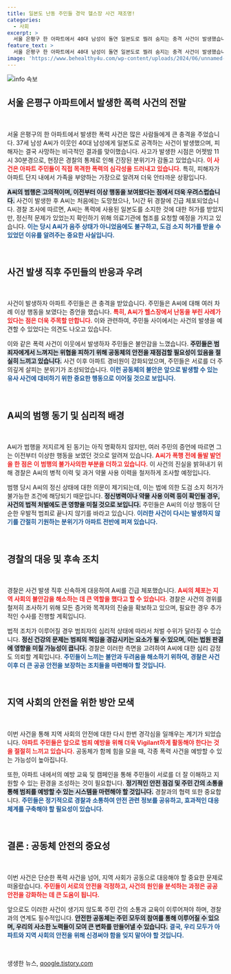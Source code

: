 ```yaml
---
title: 일본도 난동 주민들 경악 헬스장 사건 재조명!
categories:
  - 사회
excerpt: >
  서울 은평구 한 아파트에서 40대 남성이 돌연 일본도로 찔려 숨지는 충격 사건이 발생했습니다. A씨는 평소 이상 행동을 보였고, 피해자는 자녀도 둔 가장으로 알려졌습니다. 경찰은 A씨의 정신상태를 조사 중입니다.
feature_text: >
  서울 은평구 한 아파트에서 40대 남성이 돌연 일본도로 찔려 숨지는 충격 사건이 발생했습니다. A씨는 평소 이상 행동을 보였고, 피해자는 자녀도 둔 가장으로 알려졌습니다. 경찰은 A씨의 정신상태를 조사 중입니다.
image: 'https://www.behealthy4u.com/wp-content/uploads/2024/06/unnamed-file.png'
---
```


<p><img src="https://www.behealthy4u.com/wp-content/uploads/2024/06/unnamed-file.png" alt="info 속보" /></p>

<h2 data-ke-size="size26">서울 은평구 아파트에서 발생한 폭력 사건의 전말</h2>

<p data-ke-size="size16">&nbsp;</p>

<p>서울 은평구의 한 아파트에서 발생한 폭력 사건은 많은 사람들에게 큰 충격을 주었습니다. 37세 남성 A씨가 이웃인 40대 남성에게 일본도로 공격하는 사건이 발생했으며, 피해자는 결국 사망하는 비극적인 결과를 맞이했습니다. 사고가 발생한 시점은 어젯밤 11시 30분경으로, 현장은 경찰의 통제로 인해 긴장된 분위기가 감돌고 있었습니다. <b><span style="color: #ee2323;">이 사건은 아파트 주민들이 직접 목격한 폭력의 심각성을 드러내고 있습니다.</span></b> 특히, 피해자가 아파트 단지 내에서 가족을 부양하는 가장으로 알려져 더욱 안타까운 상황입니다.</p>

<p><b><span style="background-color: #21538527;">A씨의 범행은 고의적이며, 이전부터 이상 행동을 보여왔다는 점에서 더욱 우려스럽습니다.</span></b> 사건이 발생한 후 A씨는 처음에는 도망쳤으나, 1시간 뒤 경찰에 긴급 체포되었습니다. 경찰 조사에 따르면, A씨는 폭력에 사용된 일본도를 소지한 것에 대한 허가를 받았지만, 정신적 문제가 있었는지 확인하기 위해 의료기관에 협조를 요청할 예정을 가지고 있습니다. <b><span style="color: #1a5490;">이는 당시 A씨가 음주 상태가 아니었음에도 불구하고, 도검 소지 허가를 받을 수 있었던 이유를 알려주는 중요한 사실입니다.</span></b></p>

<p data-ke-size="size16">&nbsp;</p>

<h2 data-ke-size="size26">사건 발생 직후 주민들의 반응과 우려</h2>

<p data-ke-size="size16">&nbsp;</p>

<p>사건이 발생하자 아파트 주민들은 큰 충격을 받았습니다. 주민들은 A씨에 대해 여러 차례 이상 행동을 보였다는 증언을 했습니다. <b><span style="color: #ee2323;">특히, A씨가 헬스장에서 난동을 부린 사례가 있다는 점은 더욱 주목할 만합니다.</span></b> 이와 관련하여, 주민들 사이에서는 사건의 발생을 예견할 수 있었다는 의견도 나오고 있습니다. </p>

<p>이와 같은 폭력 사건이 이웃에서 발생하자 주민들은 불안감을 느꼈습니다. <b><span style="background-color: #21538527;">주민들은 범죄자에게서 느껴지는 위협을 피하기 위해 공동체의 안전을 재점검할 필요성이 있음을 절실히 느끼고 있습니다.</span></b> 사건 이후 아파트 경비원이 강화되었으며, 주민들은 서로를 더 주의깊게 살피는 분위기가 조성되었습니다. <b><span style="color: #1a5490;">이런 공동체의 불안은 앞으로 발생할 수 있는 유사 사건에 대비하기 위한 중요한 행동으로 이어질 것으로 보입니다.</span></b></p>

<p data-ke-size="size16">&nbsp;</p>

<h2 data-ke-size="size26">A씨의 범행 동기 및 심리적 배경</h2>

<p data-ke-size="size16">&nbsp;</p>

<p>A씨가 범행을 저지르게 된 동기는 아직 명확하지 않지만, 여러 주민의 증언에 따르면 그는 이전부터 이상한 행동을 보였던 것으로 알려져 있습니다. <b><span style="color: #ee2323;">A씨가 폭행 전에 돌발 발언을 한 점은 이 범행의 불가사의한 부분을 더하고 있습니다.</span></b> 이 사건의 진실을 밝혀내기 위해 경찰은 A씨의 병적 이력 및 과거 약물 사용 이력을 철저하게 조사할 예정입니다. </p>

<p>범행 당시 A씨의 정신 상태에 대한 의문이 제기되는데, 이는 법에 의한 도검 소지 허가가 불가능한 조건에 해당되기 때문입니다. <b><span style="background-color: #21538527;">정신병력이나 약물 사용 이력 등이 확인될 경우, 사건의 법적 처벌에도 큰 영향을 미칠 것으로 보입니다.</span></b> 주민들은 A씨의 이상 행동이 단순한 우발적 범죄로 끝나지 않기를 바라고 있습니다. <b><span style="color: #1a5490;">이러한 사건이 다시는 발생하지 않기를 간절히 기원하는 분위기가 아파트 전반에 퍼져 있습니다.</span></b></p>

<p data-ke-size="size16">&nbsp;</p>

<h2 data-ke-size="size26">경찰의 대응 및 후속 조치</h2>

<p data-ke-size="size16">&nbsp;</p>

<p>경찰은 사건 발생 직후 신속하게 대응하여 A씨를 긴급 체포했습니다. <b><span style="color: #ee2323;">A씨의 체포는 지역 사회의 불안감을 해소하는 데 큰 역할을 했다고 할 수 있습니다.</span></b> 경찰은 사건의 경위를 철저히 조사하기 위해 모든 증거와 목격자의 진술을 확보하고 있으며, 필요한 경우 추가적인 수사를 진행할 계획입니다. </p>

<p>법적 조치가 이루어질 경우 범죄자의 심리적 상태에 따라서 처벌 수위가 달라질 수 있습니다. <b><span style="background-color: #21538527;">정신 건강의 문제는 범죄의 책임을 경감시키는 요소가 될 수 있으며, 이는 법원 판결에 영향을 미칠 가능성이 큽니다.</span></b> 경찰은 이러한 측면을 고려하여 A씨에 대한 심리 감정도 의뢰할 계획입니다. <b><span style="color: #1a5490;">주민들이 느끼는 불안과 두려움을 해소하기 위하여, 경찰은 사건 이후 더 큰 공공 안전을 보장하는 조치들을 마련해야 할 것입니다.</span></b></p>

<p data-ke-size="size16">&nbsp;</p>

<h2 data-ke-size="size26">지역 사회의 안전을 위한 방안 모색</h2>

<p data-ke-size="size16">&nbsp;</p>

<p>이번 사건을 통해 지역 사회의 안전에 대한 다시 한번 경각심을 일깨우는 계기가 되었습니다. <b><span style="color: #ee2323;">아파트 주민들은 앞으로 범죄 예방을 위해 더욱 Vigilant하게 활동해야 한다는 것을 절절히 느끼고 있습니다.</span></b> 공동체가 함께 힘을 모을 때, 각종 폭력 사건을 예방할 수 있는 가능성이 높아집니다. </p>

<p>또한, 아파트 내에서의 예방 교육 및 캠페인을 통해 주민들이 서로를 더 잘 이해하고 지원할 수 있는 환경을 조성하는 것이 필요합니다. <b><span style="background-color: #21538527;">정기적인 안전 점검 및 주민 간의 소통을 통해 범죄를 예방할 수 있는 시스템을 마련해야 할 것입니다.</span></b> 경찰과의 협력 또한 중요합니다. <b><span style="color: #1a5490;">주민들은 정기적으로 경찰과 소통하여 안전 관련 정보를 공유하고, 효과적인 대응 체계를 구축해야 할 필요성이 있습니다.</span></b></p>

<p data-ke-size="size16">&nbsp;</p>

<h2 data-ke-size="size26">결론 : 공동체 안전의 중요성</h2>

<p data-ke-size="size16">&nbsp;</p>

<p>이번 사건은 단순한 폭력 사건을 넘어, 지역 사회가 공동으로 대응해야 할 중요한 문제로 떠올랐습니다. <b><span style="color: #ee2323;">주민들이 서로의 안전을 걱정하고, 사건의 원인을 분석하는 과정은 공공 안전을 강화하는 데 큰 도움이 됩니다.</span></b> </p>

<p>앞으로도 이러한 사건이 생기지 않도록 주민 간의 소통과 교육이 이루어져야 하며, 경찰과의 연계도 필수적입니다. <b><span style="background-color: #21538527;">안전한 공동체는 주민 모두의 참여를 통해 이루어질 수 있으며, 우리의 사소한 노력들이 모여 큰 변화를 만들어낼 수 있습니다.</span></b> <b><span style="color: #1a5490;">결국, 우리 모두가 아파트와 지역 사회의 안전을 위해 신경써야 함을 잊지 말아야 할 것입니다.</span></b></p>

<p data-ke-size="size16">&nbsp;</p>
생생한 뉴스, <a href="https://qoogle.tistory.com" rel="dofollow">qoogle.tistory.com</a>


